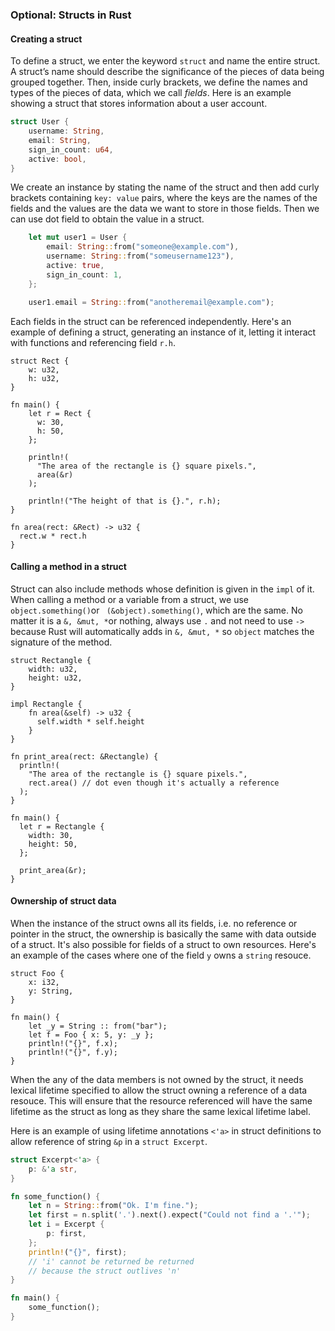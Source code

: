 ### Optional: Structs in Rust

#### Creating a struct

To define a struct, we enter the keyword `struct` and name the entire struct. A struct’s name should describe the significance of the pieces of data being grouped together. Then, inside curly brackets, we define the names and types of the pieces of data, which we call *fields*. Here is an example showing a struct that stores information about a user account.

```rust
struct User {
    username: String,
    email: String,
    sign_in_count: u64,
    active: bool,
}
```

We create an instance by stating the name of the struct and then add curly brackets containing `key: value` pairs, where the keys are the names of the fields and the values are the data we want to store in those fields.  Then we can use dot field to obtain the value in a struct.

```rust
    let mut user1 = User {
        email: String::from("someone@example.com"),
        username: String::from("someusername123"),
        active: true,
        sign_in_count: 1,
    };

    user1.email = String::from("anotheremail@example.com");
```
Each fields in the struct can be referenced independently. Here's an example of defining a struct, generating an instance of it, letting it interact with functions and referencing field `r.h`.

```rv
struct Rect {
    w: u32,
    h: u32,
}

fn main() {
    let r = Rect {
      w: 30,
      h: 50,
    };

    println!(
      "The area of the rectangle is {} square pixels.",
      area(&r)
    );
    
    println!("The height of that is {}.", r.h);
}

fn area(rect: &Rect) -> u32 {
  rect.w * rect.h
}
```

#### Calling a method in a struct

Struct can also include methods whose definition is given in the `impl` of it.  When calling a method or a variable from a struct, we use `object.something()`or ` (&object).something()`, which are the same. No matter it is a `&, &mut, *`or nothing, always use `.` and not need to use `->` because Rust will automatically adds in `&, &mut, *` so `object` matches the signature of the method. 

```rv
struct Rectangle {
    width: u32,
    height: u32,
}

impl Rectangle {
    fn area(&self) -> u32 {
      self.width * self.height
    }
}

fn print_area(rect: &Rectangle) {
  println!(
    "The area of the rectangle is {} square pixels.",
    rect.area() // dot even though it's actually a reference
  );
}

fn main() {
  let r = Rectangle {
    width: 30,
    height: 50,
  };

  print_area(&r);
}
```

#### Ownership of struct data

When the instance of the struct owns all its fields, i.e. no reference or pointer in the struct, the ownership is basically the same with data outside of a struct. It's also possible for fields of a struct to own resources. Here's an example of the cases where one of the field `y` owns a `string` resouce.

```rv
struct Foo {
    x: i32,
    y: String,
}

fn main() {
    let _y = String :: from("bar");
    let f = Foo { x: 5, y: _y };
    println!("{}", f.x);
    println!("{}", f.y);
}
```

When the any of the data members is not owned by the struct, it needs lexical lifetime specified to allow the struct owning a reference of a data resouce. This will ensure that the resource referenced will have the same lifetime as the struct as long as they share the same lexical lifetime label.

Here is an example of using lifetime annotations `<'a>` in struct definitions to allow reference of string `&p` in a `struct Excerpt`.

```rust
struct Excerpt<'a> {
    p: &'a str,
}

fn some_function() {
    let n = String::from("Ok. I'm fine.");
    let first = n.split('.').next().expect("Could not find a '.'");
    let i = Excerpt {
        p: first,
    };
    println!("{}", first);
    // 'i' cannot be returned be returned
    // because the struct outlives 'n'
}

fn main() {
    some_function();
}
```